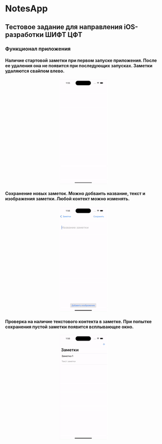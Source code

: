 # NotesApp
## Тестовое задание для направления iOS-разработки ШИФТ ЦФТ

### Функционал приложения
#### Наличие стартовой заметки при первом запуске приложения. После ее удаления она не появится при последующих запусках. Заметки удаляются свайпом влево.

<p align="center">
  <img src="https://github.com/ivan-v-ivanov/NotesApp/blob/main/content/first%20note.gif" alt="first note" />
</p>

#### Сохранение новых заметок. Можно добваить название, текст и изображения заметки. Любой контект можно изменять.

<p align="center">
  <img src="https://github.com/ivan-v-ivanov/NotesApp/blob/main/content/save%20note.gif" alt="save note" />
</p>

#### Проверка на наличие текстового контекта в заметке. При попытке сохранения пустой заметки появится всплывающее окно.

<p align="center">
  <img src="https://github.com/ivan-v-ivanov/NotesApp/blob/main/content/empty%20note.gif" alt="empty note" />
</p>
